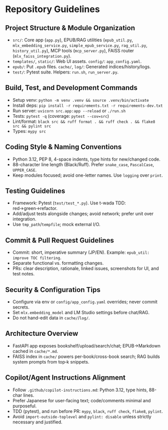 # Repository Guidelines

## Project Structure & Module Organization
- `src/`: Core app (`app.py`), EPUB/RAG utilities (`epub_util.py`, `mlx_embedding_service.py`, `simple_epub_service.py`, `rag_util.py`, `history_util.py`), MCP tools (`mcp_server.py`), FAISS router (`mlx_faiss_integration.py`).
- `templates/`, `static/`: Web UI assets.  `config/`: `app_config.yaml`.
- `epub/`: Put `.epub` files.  `cache/`, `log/`: Generated indices/history/logs.
- `test/`: Pytest suite.  Helpers: `run.sh`, `run_server.py`.

## Build, Test, and Development Commands
- Setup venv: `python -m venv .venv && source .venv/bin/activate`
- Install deps: `pip install -r requirements.txt -r requirements-dev.txt`
- Run server: `uvicorn src.app:app --reload` or `./run.sh`
- Tests: `pytest -q` (coverage: `pytest --cov=src`)
- Lint/format: `black src && ruff format . && ruff check . && flake8 src && pylint src`
- Types: `mypy src`

## Coding Style & Naming Conventions
- Python 3.12, PEP 8, 4-space indents, type hints for new/changed code.
- 88-character line length (Black/Ruff). Prefer `snake_case`, `PascalCase`, `UPPER_CASE`.
- Keep modules focused; avoid one-letter names. Use `logging` over `print`.

## Testing Guidelines
- Framework: Pytest (`test/test_*.py`). Use t-wada TDD: red→green→refactor.
- Add/adjust tests alongside changes; avoid network; prefer unit over integration.
- Use `tmp_path`/`tempfile`; mock external I/O.

## Commit & Pull Request Guidelines
- Commit: short, imperative summary (JP/EN). Example: `epub_util: improve TOC filtering`.
- Separate functional vs. formatting changes.
- PRs: clear description, rationale, linked issues, screenshots for UI, and test notes.

## Security & Configuration Tips
- Configure via env or `config/app_config.yaml` overrides; never commit secrets.
- Set `mlx.embedding_model` and LM Studio settings before chat/RAG.
- Do not hand-edit data in `cache/`/`log/`.

## Architecture Overview
- FastAPI app exposes bookshelf/upload/search/chat; EPUB→Markdown cached in `cache/*.md`.
- FAISS index in `cache/` powers per-book/cross-book search; RAG builds system prompts from top‑k snippets.

## Copilot/Agent Instructions Alignment
- Follow `.github/copilot-instructions.md`: Python 3.12, type hints, 88-char lines.
- Prefer Japanese for user-facing text; code/comments minimal and purposeful.
- TDD (pytest), and run before PR: `mypy`, `black`, `ruff check`, `flake8`, `pylint`.
- Avoid `import-outside-toplevel` and `pylint: disable` unless strictly necessary and justified.
